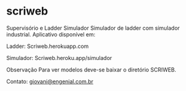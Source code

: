 # scriweb
Supervisório e Ladder Simulador
Simulador de ladder com simulador industrial.
Aplicativo disponível em:

Ladder: 
Scriweb.herokuapp.com

Simulador:
Scriweb.heroku.app/simulador


Observação
Para ver modelos deve-se baixar o diretório SCRIWEB.

Contato: giovani@engenial.com.br
